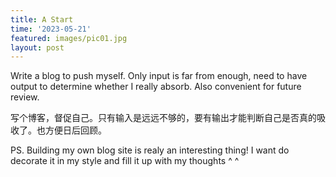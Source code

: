 ```yaml
---
title: A Start
time: '2023-05-21'
featured: images/pic01.jpg
layout: post
---
```


Write a blog to push myself. Only input is far from enough, need to have output to determine whether I really absorb. Also convenient for future review.

写个博客，督促自己。只有输入是远远不够的，要有输出才能判断自己是否真的吸收了。也方便日后回顾。

PS. Building my own blog site is realy an interesting thing! I want do decorate it in my style and fill it up with my thoughts ^ ^